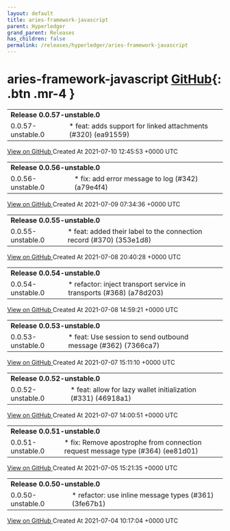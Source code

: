```yaml
---
layout: default
title: aries-framework-javascript
parent: Hyperledger
grand_parent: Releases
has_children: false
permalink: /releases/hyperledger/aries-framework-javascript
---
```


# aries-framework-javascript <span class="fs-3 right-align">[GitHub](https://github.com/hyperledger/aries-framework-javascript){: .btn .mr-4 }</span>


<div>
    <table>
        <tr>
            <td colspan="2">
                <b>
                    Release 0.0.57-unstable.0
                </b>
            </td>
        </tr>
        <tr>
            <td>
                <span class="chip">
                    0.0.57-unstable.0
                </span>
            </td>
            <td>
                * feat: adds support for linked attachments (#320) (ea91559)
            </td>
        </tr>
    </table>
    <a href="https://github.com/hyperledger/aries-framework-javascript/releases/tag/0.0.57-unstable.0" class=".btn">
        View on GitHub
    </a>
    <span class="right-align">
        Created At 2021-07-10 12:45:53 +0000 UTC
    </span>
</div>

<div>
    <table>
        <tr>
            <td colspan="2">
                <b>
                    Release 0.0.56-unstable.0
                </b>
            </td>
        </tr>
        <tr>
            <td>
                <span class="chip">
                    0.0.56-unstable.0
                </span>
            </td>
            <td>
                * fix: add error message to log (#342) (a79e4f4)
            </td>
        </tr>
    </table>
    <a href="https://github.com/hyperledger/aries-framework-javascript/releases/tag/0.0.56-unstable.0" class=".btn">
        View on GitHub
    </a>
    <span class="right-align">
        Created At 2021-07-09 07:34:36 +0000 UTC
    </span>
</div>

<div>
    <table>
        <tr>
            <td colspan="2">
                <b>
                    Release 0.0.55-unstable.0
                </b>
            </td>
        </tr>
        <tr>
            <td>
                <span class="chip">
                    0.0.55-unstable.0
                </span>
            </td>
            <td>
                * feat: added their label to the connection record (#370) (353e1d8)
            </td>
        </tr>
    </table>
    <a href="https://github.com/hyperledger/aries-framework-javascript/releases/tag/0.0.55-unstable.0" class=".btn">
        View on GitHub
    </a>
    <span class="right-align">
        Created At 2021-07-08 20:40:28 +0000 UTC
    </span>
</div>

<div>
    <table>
        <tr>
            <td colspan="2">
                <b>
                    Release 0.0.54-unstable.0
                </b>
            </td>
        </tr>
        <tr>
            <td>
                <span class="chip">
                    0.0.54-unstable.0
                </span>
            </td>
            <td>
                * refactor: inject transport service in transports (#368) (a78d203)
            </td>
        </tr>
    </table>
    <a href="https://github.com/hyperledger/aries-framework-javascript/releases/tag/0.0.54-unstable.0" class=".btn">
        View on GitHub
    </a>
    <span class="right-align">
        Created At 2021-07-08 14:59:21 +0000 UTC
    </span>
</div>

<div>
    <table>
        <tr>
            <td colspan="2">
                <b>
                    Release 0.0.53-unstable.0
                </b>
            </td>
        </tr>
        <tr>
            <td>
                <span class="chip">
                    0.0.53-unstable.0
                </span>
            </td>
            <td>
                * feat: Use session to send outbound message (#362) (7366ca7)
            </td>
        </tr>
    </table>
    <a href="https://github.com/hyperledger/aries-framework-javascript/releases/tag/0.0.53-unstable.0" class=".btn">
        View on GitHub
    </a>
    <span class="right-align">
        Created At 2021-07-07 15:11:10 +0000 UTC
    </span>
</div>

<div>
    <table>
        <tr>
            <td colspan="2">
                <b>
                    Release 0.0.52-unstable.0
                </b>
            </td>
        </tr>
        <tr>
            <td>
                <span class="chip">
                    0.0.52-unstable.0
                </span>
            </td>
            <td>
                * feat: allow for lazy wallet initialization (#331) (46918a1)
            </td>
        </tr>
    </table>
    <a href="https://github.com/hyperledger/aries-framework-javascript/releases/tag/0.0.52-unstable.0" class=".btn">
        View on GitHub
    </a>
    <span class="right-align">
        Created At 2021-07-07 14:00:51 +0000 UTC
    </span>
</div>

<div>
    <table>
        <tr>
            <td colspan="2">
                <b>
                    Release 0.0.51-unstable.0
                </b>
            </td>
        </tr>
        <tr>
            <td>
                <span class="chip">
                    0.0.51-unstable.0
                </span>
            </td>
            <td>
                * fix: Remove apostrophe from connection request message type (#364) (ee81d01)
            </td>
        </tr>
    </table>
    <a href="https://github.com/hyperledger/aries-framework-javascript/releases/tag/0.0.51-unstable.0" class=".btn">
        View on GitHub
    </a>
    <span class="right-align">
        Created At 2021-07-05 15:21:35 +0000 UTC
    </span>
</div>

<div>
    <table>
        <tr>
            <td colspan="2">
                <b>
                    Release 0.0.50-unstable.0
                </b>
            </td>
        </tr>
        <tr>
            <td>
                <span class="chip">
                    0.0.50-unstable.0
                </span>
            </td>
            <td>
                * refactor: use inline message types (#361) (3fe67b1)
            </td>
        </tr>
    </table>
    <a href="https://github.com/hyperledger/aries-framework-javascript/releases/tag/0.0.50-unstable.0" class=".btn">
        View on GitHub
    </a>
    <span class="right-align">
        Created At 2021-07-04 10:17:04 +0000 UTC
    </span>
</div>

